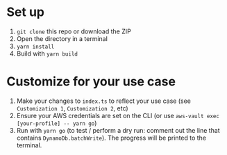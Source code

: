 # Set up

1. `git clone` this repo or download the ZIP
2. Open the directory in a terminal
3. `yarn install`
4. Build with `yarn build`

# Customize for your use case

1. Make your changes to `index.ts` to reflect your use case (see `Customization 1`, `Customization 2`, etc)
2. Ensure your AWS credentials are set on the CLI (or use `aws-vault exec [your-profile] -- yarn go`)
3. Run with `yarn go` (to test / perform a dry run: comment out the line that contains `DynamoDb.batchWrite`). The progress will be printed to the terminal.
